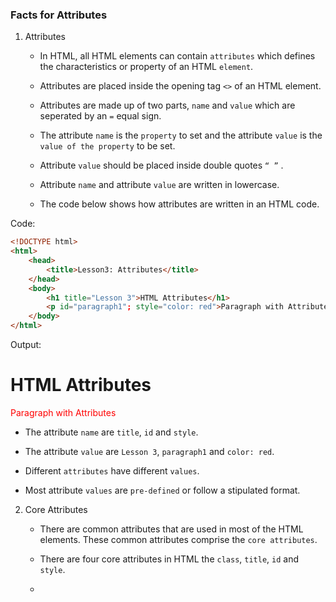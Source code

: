 ### Facts for Attributes

1. Attributes

    - In HTML, all HTML elements can contain `attributes` which defines the characteristics or property of an HTML `element`. 

    - Attributes are placed inside the opening tag `<>` of an HTML element. 

    - Attributes are made up of two parts, `name` and `value` which are seperated by an `=` equal sign.
 
    - The attribute `name` is the `property` to set and the attribute `value` is the `value of the property` to be set.

    - Attribute `value` should be placed inside double quotes `“ ”` . 

    - Attribute `name` and attribute `value` are written in lowercase. 

    - The code below shows how attributes are written in an HTML code.  

Code:

```html
<!DOCTYPE html>
<html>
    <head>
        <title>Lesson3: Attributes</title>
    </head>
    <body>
        <h1 title="Lesson 3">HTML Attributes</h1>
        <p id="paragraph1"; style="color: red">Paragraph with Attributes</p>
    </body>
</html> 

```
     
Output:
<!DOCTYPE html>
<html>
    <head>
        <title>Lesson3: Attributes</title>
    </head>
    <body>
        <h1 title="Lesson 3">HTML Attributes</h1>
        <p id="paragraph1"; style="color: red">Paragraph with Attributes</p>
    </body>
</html> 

- The attribute `name` are `title`, `id` and `style`. 

- The attribute `value` are `Lesson 3`, `paragraph1` and `color: red`.

- Different `attributes` have different `values`.
    
- Most attribute `values` are `pre-defined` or follow a stipulated format.  

2. Core Attributes

    - There are common attributes that are used in most of the HTML elements. These common attributes comprise the `core attributes`.

    - There are four core attributes in HTML the `class`, `title`, `id` and `style`. 

    - 







